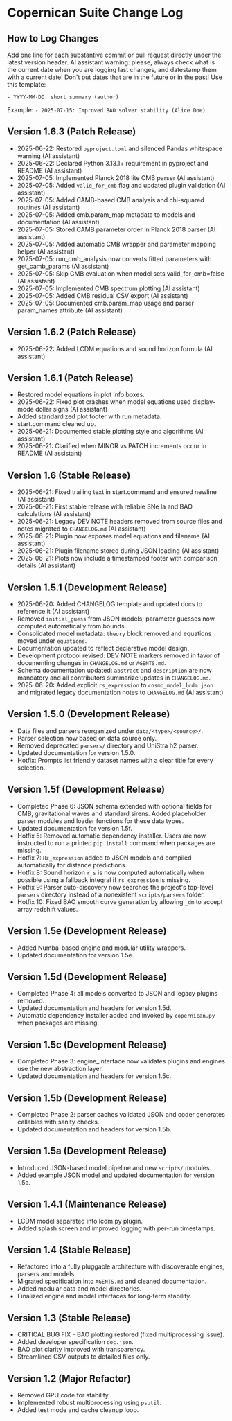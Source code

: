 # Copernican Suite Change Log
<!-- DEV NOTE (v1.5.0): Adopted semantic versioning. -->
<!-- DEV NOTE (v1.5g): Data source reorganization and version bump. -->
<!-- DEV NOTE (v1.5.1): Removed theory block and auto-generated parameter guesses. -->

## How to Log Changes
Add one line for each substantive commit or pull request directly under the latest version header. AI assistant warning: please, always check what is the current date when you are logging last changes, and datestamp them with a current date! Don't put dates that are in the future or in the past! Use this template:

`- YYYY-MM-DD: short summary (author)`

Example:
`- 2025-07-15: Improved BAO solver stability (Alice Doe)`
## Version 1.6.3 (Patch Release)
- 2025-06-22: Restored `pyproject.toml` and silenced Pandas whitespace warning (AI assistant)
- 2025-06-22: Declared Python 3.13.1+ requirement in pyproject and README (AI assistant)
- 2025-07-05: Implemented Planck 2018 lite CMB parser (AI assistant)
- 2025-07-05: Added `valid_for_cmb` flag and updated plugin validation (AI assistant)
- 2025-07-05: Added CAMB-based CMB analysis and chi-squared routines (AI assistant)
- 2025-07-05: Added cmb.param_map metadata to models and documentation (AI assistant)
- 2025-07-05: Stored CAMB parameter order in Planck 2018 parser (AI assistant)
- 2025-07-05: Added automatic CMB wrapper and parameter mapping helper (AI assistant)
- 2025-07-05: run_cmb_analysis now converts fitted parameters with get_camb_params (AI assistant)
- 2025-07-05: Skip CMB evaluation when model sets valid_for_cmb=false (AI assistant)
- 2025-07-05: Implemented CMB spectrum plotting (AI assistant)
- 2025-07-05: Added CMB residual CSV export (AI assistant)
- 2025-07-05: Documented cmb.param_map usage and parser param_names attribute (AI assistant)
## Version 1.6.2 (Patch Release)
- 2025-06-22: Added LCDM equations and sound horizon formula (AI assistant)
## Version 1.6.1 (Patch Release)
- Restored model equations in plot info boxes.
- 2025-06-22: Fixed plot crashes when model equations used display-mode dollar signs (AI assistant)
- Added standardized plot footer with run metadata.
- start.command cleaned up.
- 2025-06-21: Documented stable plotting style and algorithms (AI assistant)
- 2025-06-21: Clarified when MINOR vs PATCH increments occur in README (AI assistant)
## Version 1.6 (Stable Release)
- 2025-06-21: Fixed trailing text in start.command and ensured newline (AI assistant)
- 2025-06-21: First stable release with reliable SNe Ia and BAO calculations (AI assistant)
- 2025-06-21: Legacy DEV NOTE headers removed from source files and notes migrated to `CHANGELOG.md` (AI assistant)
- 2025-06-21: Plugin now exposes model equations and filename (AI assistant)
- 2025-06-21: Plugin filename stored during JSON loading (AI assistant)
- 2025-06-21: Plots now include a timestamped footer with comparison details (AI assistant)
## Version 1.5.1 (Development Release)
- 2025-06-20: Added CHANGELOG template and updated docs to reference it (AI assistant)
- Removed ``initial_guess`` from JSON models; parameter guesses now computed
  automatically from bounds.
- Consolidated model metadata: ``theory`` block removed and equations moved
  under ``equations``.
- Documentation updated to reflect declarative model design.
- Development protocol revised: DEV NOTE markers removed in favor of documenting changes in `CHANGELOG.md` or `AGENTS.md`.
- Schema documentation updated: `abstract` and `description` are now mandatory and all contributors summarize updates in `CHANGELOG.md`.
- 2025-06-20: Added explicit `rs_expression` to `cosmo_model_lcdm.json` and migrated legacy documentation notes to `CHANGELOG.md` (AI assistant)

## Version 1.5.0 (Development Release)
- Data files and parsers reorganized under ``data/<type>/<source>/``.
- Parser selection now based on data source only.
- Removed deprecated `parsers/` directory and UniStra h2 parser.
- Updated documentation for version 1.5.0.
- Hotfix: Prompts list friendly dataset names with a clear title for every selection.

## Version 1.5f (Development Release)
- Completed Phase 6: JSON schema extended with optional fields for CMB,
  gravitational waves and standard sirens. Added placeholder parser modules
  and loader functions for these data types.
- Updated documentation for version 1.5f.
- Hotfix 5: Removed automatic dependency installer. Users are now instructed to
  run a printed `pip install` command when packages are missing.
- Hotfix 7: `Hz_expression` added to JSON models and compiled automatically for
  distance predictions.
- Hotfix 8: Sound horizon `r_s` is now computed automatically when possible using
  a fallback integral if `rs_expression` is missing.
- Hotfix 9: Parser auto-discovery now searches the project's top-level `parsers`
  directory instead of a nonexistent `scripts/parsers` folder.
- Hotfix 10: Fixed BAO smooth curve generation by allowing `_dm` to accept array
  redshift values.

## Version 1.5e (Development Release)
- Added Numba-based engine and modular utility wrappers.
- Updated documentation for version 1.5e.

## Version 1.5d (Development Release)
- Completed Phase 4: all models converted to JSON and legacy plugins removed.
- Updated documentation and headers for version 1.5d.
- Automatic dependency installer added and invoked by `copernican.py` when
  packages are missing.

## Version 1.5c (Development Release)
- Completed Phase 3: engine_interface now validates plugins and engines use the new abstraction layer.
- Updated documentation and headers for version 1.5c.

## Version 1.5b (Development Release)
- Completed Phase 2: parser caches validated JSON and coder generates callables with sanity checks.
- Updated documentation and headers for version 1.5b.

## Version 1.5a (Development Release)
- Introduced JSON-based model pipeline and new `scripts/` modules.
- Added example JSON model and updated documentation for version 1.5a.

## Version 1.4.1 (Maintenance Release)
- LCDM model separated into lcdm.py plugin.
- Added splash screen and improved logging with per-run timestamps.


## Version 1.4 (Stable Release)
- Refactored into a fully pluggable architecture with discoverable engines,
  parsers and models.
- Migrated specification into `AGENTS.md` and cleaned documentation.
- Added modular data and model directories.
- Finalized engine and model interfaces for long-term stability.

## Version 1.3 (Stable Release)
- CRITICAL BUG FIX - BAO plotting restored (fixed multiprocessing issue).
- Added developer specification `doc.json`.
- BAO plot clarity improved with transparency.
- Streamlined CSV outputs to detailed files only.

## Version 1.2 (Major Refactor)
- Removed GPU code for stability.
- Implemented robust multiprocessing using `psutil`.
- Added test mode and cache cleanup loop.

